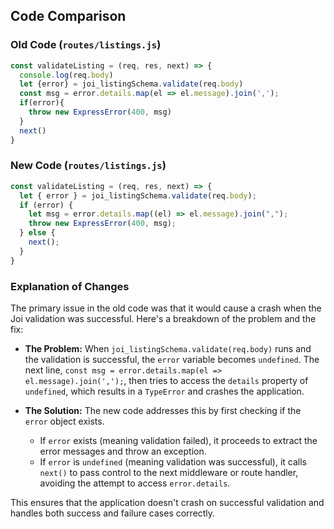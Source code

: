 ## Code Comparison

### Old Code (`routes/listings.js`)

```javascript
const validateListing = (req, res, next) => {
  console.log(req.body)  
  let {error} = joi_listingSchema.validate(req.body)
  const msg = error.details.map(el => el.message).join(',');
  if(error){
    throw new ExpressError(400, msg)
  }
  next()
}
```

### New Code (`routes/listings.js`)

```javascript
const validateListing = (req, res, next) => {
  let { error } = joi_listingSchema.validate(req.body);
  if (error) {
    let msg = error.details.map((el) => el.message).join(",");
    throw new ExpressError(400, msg);
  } else {
    next();
  }
}
```

### Explanation of Changes

The primary issue in the old code was that it would cause a crash when the Joi validation was successful. Here's a breakdown of the problem and the fix:

*   **The Problem:** When `joi_listingSchema.validate(req.body)` runs and the validation is successful, the `error` variable becomes `undefined`. The next line, `const msg = error.details.map(el => el.message).join(',');`, then tries to access the `details` property of `undefined`, which results in a `TypeError` and crashes the application.

*   **The Solution:** The new code addresses this by first checking if the `error` object exists. 
    *   If `error` exists (meaning validation failed), it proceeds to extract the error messages and throw an exception.
    *   If `error` is `undefined` (meaning validation was successful), it calls `next()` to pass control to the next middleware or route handler, avoiding the attempt to access `error.details`.

This ensures that the application doesn't crash on successful validation and handles both success and failure cases correctly.